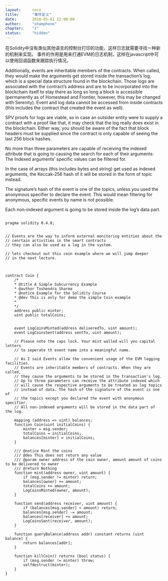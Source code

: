 ```yaml
---
layout: 	coco
title: 		"事件定义"
date: 		2018-05-01 12:00:00
author: 	"shamphone"
chapter:	"1"
status:		"hidden"
---
```


在Solidity中没有类似其他语言的控制台打印的功能，这样日志就需要寻找一种新的机制来实现。 事件的作用是用来打通EVM的日志机制，这样在javascript中可以使用回调函数来跟踪执行情况。 

Additionally, events are inheritable members of the contracts. When called, they would make the arguments get stored inside the transaction’s log, which is a special data structure found in the blockchain. Those logs are associated with the contract’s address and are to be incorporated into the blockchain itself to stay there as long so long a block is accessible (permanently as of Homestead and Frontier, however, this may be changed with Serenity). Event and log data cannot be accessed from inside contracts (this includes the contract that created the event as well).

SPV proofs for logs are viable, so in case an outsider entity were to supply a contract with a proof like that, it may check that the log really does exist in the blockchain. Either way, you should be aware of the fact that block headers must be supplied since the contract is only capable of seeing the last 256 block hashes.

No more than three parameters are capable of receiving the indexed attribute that is going to causing the search for each of their arguments: The Indexed arguments’ specific values can be filtered for.

In the case of arrays (this includes bytes and string) get used as indexed arguments, the Keccak-256 hash of it will be stored in the form of topic instead.

The signature’s hash of the event is one of the topics, unless you used the anonymous specifier to declare the event. This would mean filtering for anonymous, specific events by name is not possible.

Each non-indexed argument is going to be stored inside the log’s data part.

```

pragma solidity 0.4.8;


// Events are the way to inform external monitoring entities about the 
// cenrtain activities in the smart contracts
// they can also be used as a log in the system.

// lets checkout out this coin example where we will jump deeper
// in the next lecture.



contract Coin {
    /*
    * @title A Simple Subcurrency Example
    * @author Toshendra Sharma
    * @notice Example for the Solidity Course
    * @dev This is only for demo the simple Coin example
    * 
    */
    address public minter;
    uint public totalCoins;


    event LogCoinsMinted(address deliveredTo, uint amount);
    event LogCoinsSent(address sentTo, uint amount);

    // Please note the caps lock. Your mist walled will you capital letters 
    // to seperate th event name into a meaningful name. 

    // As I said Events allow the convenient usage of the EVM logging facilities. 
    // Events are inheritable members of contracts. When they are called, 
    // they cause the arguments to be stored in the transaction's log. 
    // Up to three parameters can receive the attribute indexed which 
    // will cause the respective arguments to be treated as log topics 
    // instead of data. The hash of the signature of the event is one of 
    // the topics except you declared the event with anonymous specifier. 
    // All non-indexed arguments will be stored in the data part of the log. 

    mapping (address => uint) balances;
    function Coin(uint initialCoins) {
        minter = msg.sender;
        totalCoins = initialCoins;
        balances[minter] = initialCoins;
    }

    /// @notice Mint the coins
    /// @dev This does not return any value
    /// @param owner address of the coin owner, amount amount of coins to be delivered to owner
    /// @return Nothing
    function mint(address owner, uint amount) {
        if (msg.sender != minter) return;
        balances[owner] += amount;
        totalCoins += amount;
        LogCoinsMinted(owner, amount);
    }

    function send(address receiver, uint amount) {
        if (balances[msg.sender] < amount) return;
        balances[msg.sender] -= amount;
        balances[receiver] += amount;
        LogCoinsSent(receiver, amount);
    }

    function queryBalance(address addr) constant returns (uint balance) {
        return balances[addr];
    }

    function killCoin() returns (bool status) {
        if (msg.sender != minter) throw;
        selfdestruct(minter);
    }
}

```
